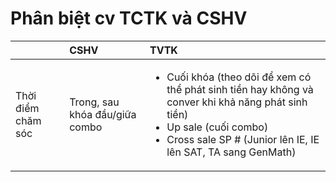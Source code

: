 # Phân biệt cv TCTK và CSHV

<table>
  <thead>
    <tr>
      <th style="text-align:left"></th>
      <th style="text-align:left">CSHV</th>
      <th style="text-align:left">TVTK</th>
    </tr>
  </thead>
  <tbody>
    <tr>
      <td style="text-align:left">Th&#x1EDD;i &#x111;i&#x1EC3;m ch&#x103;m s&#xF3;c</td>
      <td style="text-align:left">Trong, sau kh&#xF3;a &#x111;&#x1EA7;u/gi&#x1EEF;a combo</td>
      <td style="text-align:left">
        <ul>
          <li>Cu&#x1ED1;i kh&#xF3;a (theo d&#xF5;i &#x111;&#x1EC3; xem c&#xF3; th&#x1EC3;
            ph&#xE1;t sinh ti&#x1EC1;n hay kh&#xF4;ng v&#xE0; conver khi kh&#x1EA3;
            n&#x103;ng ph&#xE1;t sinh ti&#x1EC1;n)</li>
          <li>Up sale (cu&#x1ED1;i combo)</li>
          <li>Cross sale SP # (Junior l&#xEA;n IE, IE l&#xEA;n SAT, TA sang GenMath)</li>
        </ul>
      </td>
    </tr>
  </tbody>
</table>

